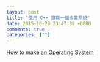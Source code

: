 ```yaml
---
layout: post
title: "使用 C++ 撰寫一個作業系統"
date: 2015-10-29 23:47:39 +0800
comments: true
categories: [""]
---
```


<!-- more -->

[How to make an Operating System]

[How to make an Operating System]:https://www.gitbook.com/book/samypesse/how-to-create-an-operating-system/details